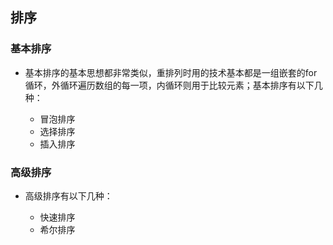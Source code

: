 ## 排序

### 基本排序

- 基本排序的基本思想都非常类似，重排列时用的技术基本都是一组嵌套的for循环，外循环遍历数组的每一项，内循环则用于比较元素；基本排序有以下几种：

  - 冒泡排序
  - 选择排序
  - 插入排序


### 高级排序

- 高级排序有以下几种：

  - 快速排序
  - 希尔排序